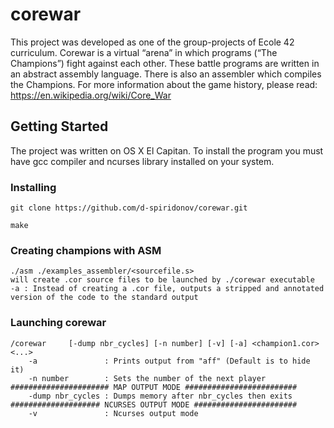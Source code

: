 # corewar
This project was developed as one of the group-projects of Ecole 42 curriculum. Corewar is a virtual “arena” in which programs (“The Champions”) fight against each other. These battle programs are written in an abstract assembly language. 
There is also an assembler which compiles the Champions.
For more information about the game history, please read: https://en.wikipedia.org/wiki/Core_War

## Getting Started
The project was written on OS X El Capitan. 
To install the program you must have gcc compiler and ncurses library installed on your system. 

### Installing
```
git clone https://github.com/d-spiridonov/corewar.git
```

```
make
```


### Creating champions with ASM
```
./asm ./examples_assembler/<sourcefile.s>
will create .cor source files to be launched by ./corewar executable
-a : Instead of creating a .cor file, outputs a stripped and annotated version of the code to the standard output
```

### Launching corewar
```
/corewar     [-dump nbr_cycles] [-n number] [-v] [-a] <champion1.cor> <...>
    -a               : Prints output from "aff" (Default is to hide it)
    -n number        : Sets the number of the next player
###################### MAP OUTPUT MODE #########################
    -dump nbr_cycles : Dumps memory after nbr_cycles then exits
#################### NCURSES OUTPUT MODE #######################
    -v               : Ncurses output mode
```
